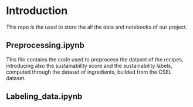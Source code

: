 # Introduction
This repo is the used to store the all the data and notebooks of our project.

## Preprocessing.ipynb
This file contains the code used to preprocess the dataset of the recipes, introducing also the sustainability score and the sustainability labels, computed through the dataset of ingredients, builded from the CSEL dataset.

## Labeling_data.ipynb
